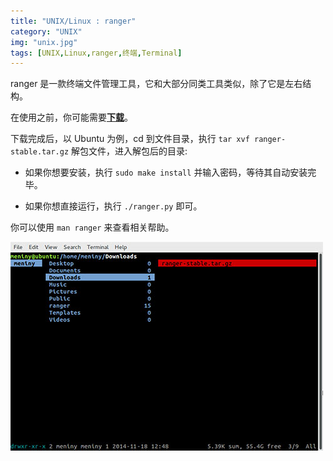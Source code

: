 ```yaml
---
title: "UNIX/Linux : ranger"
category: "UNIX"
img: "unix.jpg"
tags: [UNIX,Linux,ranger,终端,Terminal]
---
```

ranger 是一款终端文件管理工具，它和大部分同类工具类似，除了它是左右结构。

在使用之前，你可能需要[**下载**](https://ranger.nongnu.org/download.html)。

下载完成后，以 Ubuntu 为例，cd 到文件目录，执行 `tar xvf ranger-stable.tar.gz` 解包文件，进入解包后的目录:

* 如果你想要安装，执行 `sudo make install` 并输入密码，等待其自动安装完毕。

* 如果你想直接运行，执行 `./ranger.py` 即可。

你可以使用 `man ranger` 来查看相关帮助。

![ranger](/assets/images/posts/content/2014-11-20-12-00-00-UNIX_ranger.jpg)








